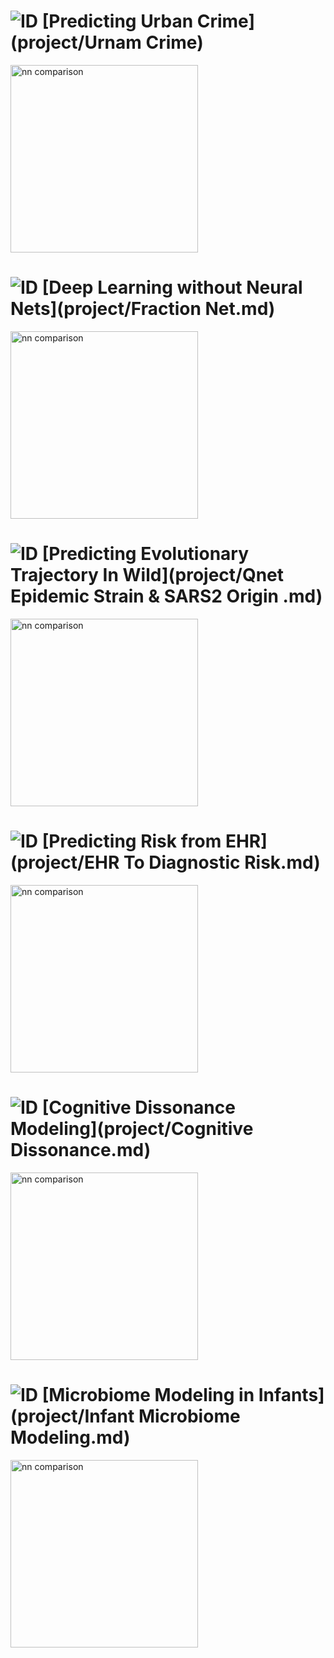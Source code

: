 # ![ID](https://img.shields.io/badge/1--blue) [Predicting Urban Crime](project/Urnam Crime)

<img alt='nn comparison' src="http://34.66.189.202:4567/uploads/download.png" width="300px">

# ![ID](https://img.shields.io/badge/2--blue) [Deep Learning without Neural Nets](project/Fraction Net.md)
<img alt='nn comparison' src="http://34.66.189.202:4567/uploads/structcomp.png" width="300px">

# ![ID](https://img.shields.io/badge/3--blue) [Predicting Evolutionary Trajectory In Wild](project/Qnet Epidemic Strain & SARS2 Origin .md)
<img alt='nn comparison' src="http://34.66.189.202:4567/uploads/tape1.png" width="300px">

# ![ID](https://img.shields.io/badge/4--blue) [Predicting Risk from EHR](project/EHR To Diagnostic Risk.md)
<img alt='nn comparison' src="http://34.66.189.202:4567/uploads/perfA.png" width="300px">

# ![ID](https://img.shields.io/badge/5--blue) [Cognitive Dissonance Modeling](project/Cognitive Dissonance.md)
<img alt='nn comparison' src="http://34.66.189.202:4567/uploads/cogdis.png" width="300px">

# ![ID](https://img.shields.io/badge/6--blue) [Microbiome Modeling in Infants](project/Infant Microbiome Modeling.md)
<img alt='nn comparison' src="http://34.66.189.202:4567/uploads/Untitled.jpeg" width="300px">


